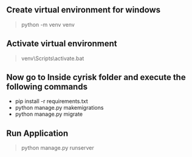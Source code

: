 ## Create virtual environment for windows
> python -m venv venv

## Activate virtual environment
> venv\Scripts\activate.bat

## Now go to Inside cyrisk folder and execute the following commands
* pip install -r requirements.txt
* python manage.py makemigrations
* python manage.py migrate

## Run Application
> python manage.py runserver


